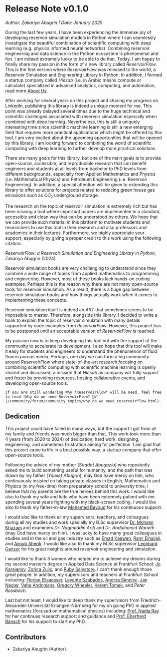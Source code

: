 # Release Note v0.1.0
*Author: Zakariya Abugrin | Date: January 2025*

During the last few years, I have been experiencing the immense joy of developing reservoir simulation models in Python where I can seamlessly investigate the beautiful combination of scientific computing with deep learning (e.g. physics informed neural networks). Combining reservoir engineering and data science in the Python ecosystem is phenomenal and fun. I am indeed extremely lucky to be able to do that. Today, I am happy to finally share my passion in the form of a new library called *ReservoirFlow*. This is the first version where *ReservoirFlow* was released to the world, a Reservoir Simulation and Engineering Library in Python. In addition, I formed a startup company called *Hiesab* (i.e. in Arabic means compute or calculate) specialized in advanced analytics, computing, and automation, read more [About Us](/about_us.html).

After working for several years on this project and sharing my progress on LinkedIn, publishing this library is indeed a unique moment for me. This point was already delayed several times due to the huge technical and scientific challenges associated with reservoir simulation especially when combined with deep learning. Nevertheless, this is still a uniquely interesting time since scientific machine learning is still a new emerging field that requires more practical applications which might be offered by this tool. I am very excited about the upcoming opportunities that will be opened by this library. I am looking forward to combining the world of scientific computing with deep learning to further develop more practical solutions.

There are many goals for this library, but one of the main goals is to provide open-source, accessible, and reproducible research that can benefit engineers and students at all levels from bachelor to PhD levels from different backgrounds, especially from Applied Mathematics and Physics (i.e. Mathematical Physics) and Petroleum Engineering (i.e. Reservoir Engineering). In addition, a special attention will be given to extending this library to offer solutions for projects related to reducing green house gas emissions such as $CO_2$ underground storage.

The research on the topic of reservoir simulation is extremely rich but has been missing a tool where important papers are implemented in a standard, accessible and clean way that can be understood by others. We hope that we can provide such material in this platform to motivate students and researchers to use this tool in their research and also professors and academics in their lectures. Furthermore, we highly appreciate your support, especially by giving a proper credit to this work using the following citation:

_ReservoirFlow: a Reservoir Simulation and Engineering Library in Python_, Zakariya Abugrin (2024)

Reservoir simulation books are very challenging to understand since they combine a wide range of topics from applied mathematics to programming and engineering. However, most of these books lack hands-on coding examples. Perhaps this is the reason why there are not many open-source tools for reservoir simulation. As a result, there is a huge gap between reservoir simulation books and how things actually work when it comes to implementing these concepts.

Reservoir simulation itself is indeed an _ART_ that sometimes seems to be impossible to master. Therefore, alongside this library, I decided to write a book to explain the topic of reservoir simulation with many details supported by code examples from *ReservoirFlow*. However, this project has to be postponed until an acceptable version of *ReservoirFlow* is reached.

My passion now is to keep developing this tool but with the support of the community to accelerate its development. I also hope that this tool will make it easy for students and engineers to understand the phenomenon of fluid flow in porous media. Perhaps, one day we can form a big community around *ReservoirFlow* where state-of-the-art research focusing on combining scientific computing with scientific machine learning is openly shared and discussed; a mission that *Hiesab* as company will fully support and foster by providing resources, hosting collaborative events, and developing open-source tools.

````{tip}
If you are still wondering Why *ReservoirFlow* will be need, feel free to read [Why do we need ReservoirFlow? 🤷‍♂️](/community/forum/community_topics/why_do_we_need_reservoirflow.html).
````

## Dedication

This project could have failed in many ways, but the support I got from all my family and friends was much bigger than that. This work took more than 4 years (from 2020 to 2024) of dedication, hard work, designing, engineering, and sometimes frustration aiming for perfection. I am glad that this project came to life in a best possible way; a startup company that offer open-source tools.

Following the advice of my mother (*Saadat Abugazia*) who repeatedly asked me to build something useful for humanity, and the path that was drawn by my father (*Yousef Abugrin*), may God have mercy on him, who continuously insisted on taking private classes in English, Mathematics and Physics (in my free-time) from preparatory school to university time, I believe that my parents are the true heroes behind this work. I would like also to thank my wife and kids who have been extremely patient with me spending several years fighting with my black-screen coding. I would like also to thank my father-in-law [Mohamed Bayoud](https://www.linkedin.com/in/mohamed-bayoud-6577a991/) for his continuous support.

I would also like to thank all my supervisors, teachers, and colleagues during all my studies and work specially my B.Sc supervisor [Dr. Mohsen Khazam](https://www.linkedin.com/in/mohsen-khazam-70a19a98/) and examiners *Dr. Nagmeddin Arifi* and *Dr. Abdulhamid Warieth* (may God have mercy on him). I was lucky to have many great colleagues in studies and in the oil and gas industry such as [Emad Kaawan](https://www.linkedin.com/in/emad-kaawan-93698925/), [Rami Elhajjaji](https://www.linkedin.com/in/rami-elhajjaji/), and [Ayoub Sherik](https://www.linkedin.com/in/ayoub-sherik-5a01a188/). I would like also to thank my M.Sc supervisor [Leonhard Ganzer](https://www.linkedin.com/in/leonhard-ganzer-763573110/) for his great insights around reservoir engineering and simulation.

I would like to thank 3 women who helped me to achieve my dreams during my second master’s degree in Applied Data Science at Frankfurt School: [Jo Karajanov](https://www.linkedin.com/in/jo-karajanov/), [Zorica Zujic](https://www.linkedin.com/in/zorica-zujic-bb424123b/), and [Ruby Salvatore](https://www.linkedin.com/in/rubysalvatore/). I can’t thank enough those great people. In addition, my supervisors and teachers at Frankfurt School including: [Florian Ellsaesser](https://www.linkedin.com/in/florian-ellsaesser-49669b1/), [Levente Szabados](https://www.linkedin.com/in/levente-szabados-ai/), [András Simonyi](https://www.linkedin.com/in/andr%C3%A1s-simonyi-a6b5523b/), [Jan Nagler](https://www.linkedin.com/in/jan-nagler-8b5489158/), [Vahe Andonians](https://www.linkedin.com/in/vaheandonians/), [Gregory Wheeler](https://www.linkedin.com/in/gregoryrwheeler/), [Kerem Tomak](https://www.linkedin.com/in/tomakk/), and *Peter Rossbach*. 

Last but not least, I would like to deep thank my supervisors from Friedrich-Alexander-Universität Erlangen-Nürnberg for my on going PhD in applied mathematics (focused on mathematical physics) including: [Prof. Nadja Ray](https://www.linkedin.com/in/nadja-ray-106494279/) for her continues research support and guidance and [Prof. Eberhard Bänsch](https://www.math.fau.de/person/prof-dr-eberhard-baensch/) for his support to start my PhD.

## Contributors

- Zakariya Abugrin (Author).

<!-- <div align="right">written by Zakariya Abugrin, 2024 Nürnberg, Germany</div> -->

```{include} /_static/comments_section.md
```